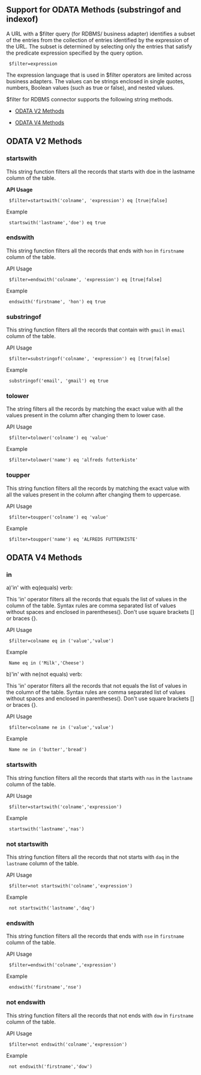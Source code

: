                              

Support for ODATA Methods (substringof and indexof)
---------------------------------------------------

A URL with a $filter query (for RDBMS/ business adapter) identifies a subset of the entries from the collection of entries identified by the expression of the URL. The subset is determined by selecting only the entries that satisfy the predicate expression specified by the query option.

```
 $filter=expression
```

The expression language that is used in $filter operators are limited across business adapters. The values can be strings enclosed in single quotes, numbers, Boolean values (such as true or false), and nested values.

$filter for RDBMS connector supports the following string methods.

*  [ODATA V2 Methods](#odata-v2-methods)


*  [ODATA V4 Methods](#odata-v4-methods)

ODATA V2 Methods
---------

### startswith


This string function filters all the records that starts with doe in the lastname column of the table.

**API Usage**

```
 $filter=startswith('colname', 'expression') eq [true|false]
```

Example

```
 startswith('lastname','doe') eq true
```

### endswith


This string function filters all the records that ends with `hon` in `firstname` column of the table.

API Usage

```
 $filter=endswith('colname', 'expression') eq [true|false]
```

Example

```
 endswith('firstname', 'hon') eq true
```

### substringof


This string function filters all the records that contain with `gmail` in `email` column of the table.

API Usage

```
 $filter=substringof('colname', 'expression') eq [true|false]
```

Example

```
 substringof('email', 'gmail') eq true
```

### tolower


The string filters all the records by matching the exact value with all the values present in the column after changing them to lower case.

API Usage

```
 $filter=tolower('colname') eq 'value'
```

Example

```
 $filter=tolower('name') eq 'alfreds futterkiste'
```

### toupper


This string function filters all the records by matching the exact value with all the values present in the column after changing them to uppercase.

API Usage

```
 $filter=toupper('colname') eq 'value'
```

Example

```
 $filter=toupper('name') eq 'ALFREDS FUTTERKISTE'
```

ODATA V4 Methods
---------

### in


a)'in' with eq(equals) verb:

This 'in' operator filters all the records that equals the list of values in the column of the table.
Syntax rules are comma separated list of values without spaces and enclosed in parentheses(). Don't use square brackets [] or braces {}.

API Usage

```
 $filter=colname eq in ('value','value')
```

Example

```
 Name eq in ('Milk','Cheese')
```

b)'in' with ne(not equals) verb:

This 'in' operator filters all the records that not equals the list of values in the column of the table.
Syntax rules are comma separated list of values without spaces and enclosed in parentheses(). Don't use square brackets [] or braces {}.

API Usage

```
 $filter=colname ne in ('value','value')
```

Example

```
 Name ne in ('butter','bread')
```


### startswith


This string function filters all the records that starts with `nas` in the `lastname` column of the table.

API Usage

```
 $filter=startswith('colname','expression')
```

Example

```
 startswith('lastname','nas')
```

### not startswith


This string function filters all the records that not starts with `daq` in the `lastname` column of the table.

API Usage

```
 $filter=not startswith('colname','expression')
```

Example

```
 not startswith('lastname','daq')
```

### endswith


This string function filters all the records that ends with `nse` in `firstname` column of the table.

API Usage

```
 $filter=endswith('colname','expression')
```

Example

```
 endswith('firstname','nse')
```

### not endswith

This string function filters all the records that not ends with `dow` in `firstname` column of the table.

API Usage

```
 $filter=not endswith('colname','expression')
```

Example

```
 not endswith('firstname','dow')
```